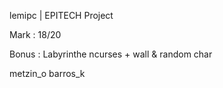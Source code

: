 lemipc | EPITECH Project

Mark : 18/20

Bonus : Labyrinthe ncurses + wall & random char

metzin_o
barros_k
